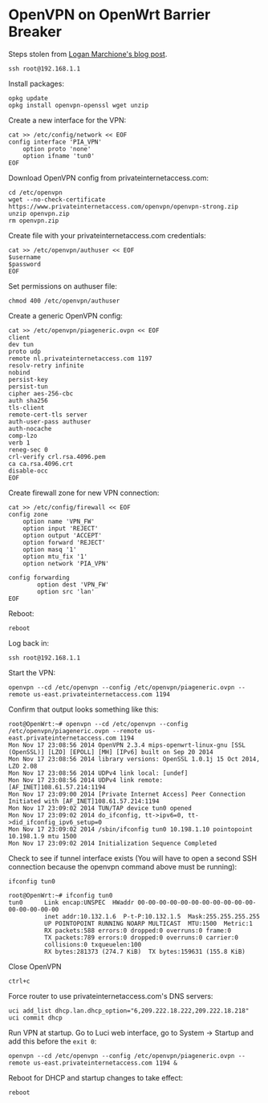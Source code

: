 # OpenVPN on OpenWrt Barrier Breaker

Steps stolen from [Logan Marchione's blog post](http://www.loganmarchione.com/2014/10/openwrt-with-openvpn-client-on-tp-link-tl-mr3020/).

```
ssh root@192.168.1.1
```

Install packages:

```
opkg update
opkg install openvpn-openssl wget unzip
```

Create a new interface for the VPN:

```
cat >> /etc/config/network << EOF
config interface 'PIA_VPN'
    option proto 'none'
    option ifname 'tun0'
EOF
```

Download OpenVPN config from privateinternetaccess.com:

```
cd /etc/openvpn
wget --no-check-certificate https://www.privateinternetaccess.com/openvpn/openvpn-strong.zip
unzip openvpn.zip
rm openvpn.zip
```

Create file with your privateinternetaccess.com credentials:

```
cat >> /etc/openvpn/authuser << EOF
$username
$password
EOF
```

Set permissions on authuser file:

```
chmod 400 /etc/openvpn/authuser
```

Create a generic OpenVPN config:

```
cat >> /etc/openvpn/piageneric.ovpn << EOF
client
dev tun
proto udp
remote nl.privateinternetaccess.com 1197
resolv-retry infinite
nobind
persist-key
persist-tun
cipher aes-256-cbc
auth sha256
tls-client
remote-cert-tls server
auth-user-pass authuser
auth-nocache
comp-lzo
verb 1
reneg-sec 0
crl-verify crl.rsa.4096.pem
ca ca.rsa.4096.crt
disable-occ
EOF
```

Create firewall zone for new VPN connection:

```
cat >> /etc/config/firewall << EOF
config zone
    option name 'VPN_FW'
    option input 'REJECT'
    option output 'ACCEPT'
    option forward 'REJECT'
    option masq '1'
    option mtu_fix '1'
    option network 'PIA_VPN'
 
config forwarding                               
        option dest 'VPN_FW'                    
        option src 'lan' 
EOF
```

Reboot:

```
reboot
```

Log back in:

```
ssh root@192.168.1.1
```

Start the VPN:

```
openvpn --cd /etc/openvpn --config /etc/openvpn/piageneric.ovpn --remote us-east.privateinternetaccess.com 1194
```

Confirm that output looks something like this:

```
root@OpenWrt:~# openvpn --cd /etc/openvpn --config /etc/openvpn/piageneric.ovpn --remote us-east.privateinternetaccess.com 1194
Mon Nov 17 23:08:56 2014 OpenVPN 2.3.4 mips-openwrt-linux-gnu [SSL (OpenSSL)] [LZO] [EPOLL] [MH] [IPv6] built on Sep 20 2014
Mon Nov 17 23:08:56 2014 library versions: OpenSSL 1.0.1j 15 Oct 2014, LZO 2.08
Mon Nov 17 23:08:56 2014 UDPv4 link local: [undef]
Mon Nov 17 23:08:56 2014 UDPv4 link remote: [AF_INET]108.61.57.214:1194
Mon Nov 17 23:09:00 2014 [Private Internet Access] Peer Connection Initiated with [AF_INET]108.61.57.214:1194
Mon Nov 17 23:09:02 2014 TUN/TAP device tun0 opened
Mon Nov 17 23:09:02 2014 do_ifconfig, tt->ipv6=0, tt->did_ifconfig_ipv6_setup=0
Mon Nov 17 23:09:02 2014 /sbin/ifconfig tun0 10.198.1.10 pointopoint 10.198.1.9 mtu 1500
Mon Nov 17 23:09:02 2014 Initialization Sequence Completed
```

Check to see if tunnel interface exists (You will have to open a second SSH connection because the openvpn command above must be running):

```
ifconfig tun0
```

```
root@OpenWrt:~# ifconfig tun0
tun0      Link encap:UNSPEC  HWaddr 00-00-00-00-00-00-00-00-00-00-00-00-00-00-00-00
          inet addr:10.132.1.6  P-t-P:10.132.1.5  Mask:255.255.255.255
          UP POINTOPOINT RUNNING NOARP MULTICAST  MTU:1500  Metric:1
          RX packets:588 errors:0 dropped:0 overruns:0 frame:0
          TX packets:789 errors:0 dropped:0 overruns:0 carrier:0
          collisions:0 txqueuelen:100
          RX bytes:281373 (274.7 KiB)  TX bytes:159631 (155.8 KiB)
```

Close OpenVPN

```
ctrl+c
```

Force router to use privateinternetaccess.com's DNS servers:

```
uci add_list dhcp.lan.dhcp_option="6,209.222.18.222,209.222.18.218"
uci commit dhcp
```

Run VPN at startup. Go to Luci web interface, go to System -> Startup and add this before the `exit 0`:

```
openvpn --cd /etc/openvpn --config /etc/openvpn/piageneric.ovpn --remote us-east.privateinternetaccess.com 1194 &
```

Reboot for DHCP and startup changes to take effect:

```
reboot
```
